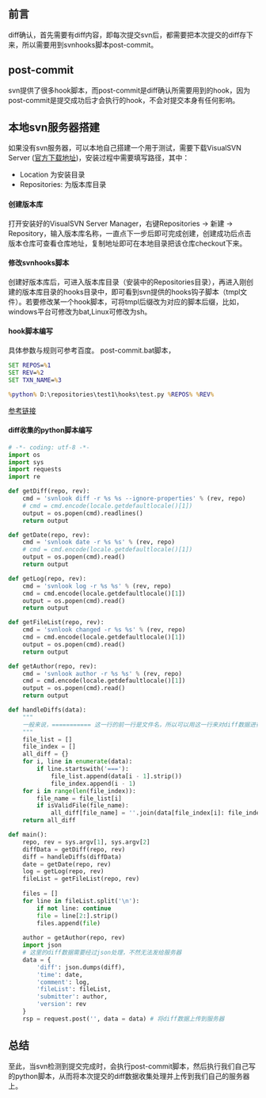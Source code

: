 ## 前言
diff确认，首先需要有diff内容，即每次提交svn后，都需要把本次提交的diff存下来，所以需要用到svnhooks脚本post-commit。

## post-commit
svn提供了很多hook脚本，而post-commit是diff确认所需要用到的hook，因为post-commit是提交成功后才会执行的hook，不会对提交本身有任何影响。

## 本地svn服务器搭建
如果没有svn服务器，可以本地自己搭建一个用于测试，需要下载VisualSVN Server ([官方下载地址](https://www.visualsvn.com/server/download/))，安装过程中需要填写路径，其中：
  - Location 为安装目录
  - Repositories: 为版本库目录

#### 创建版本库
打开安装好的VisualSVN Server Manager，右键Repositories → 新建 → Repository，输入版本库名称，一直点下一步后即可完成创建，创建成功后点击版本仓库可查看仓库地址，复制地址即可在本地目录把该仓库checkout下来。

#### 修改svnhooks脚本
创建好版本库后，可进入版本库目录（安装中的Repositories目录），再进入刚创建的版本库目录的hooks目录中，即可看到svn提供的hooks钩子脚本（tmpl文件）。若要修改某一个hook脚本，可将tmpl后缀改为对应的脚本后缀，比如，windows平台可修改为bat,Linux可修改为sh。

#### hook脚本编写
具体参数与规则可参考百度。
post-commit.bat脚本，
```bat
SET REPOS=%1
SET REV=%2
SET TXN_NAME=%3

%python% D:\repositories\test1\hooks\test.py %REPOS% %REV%
```
[参考链接](https://blog.tankywoo.com/2014/05/28/simple-use-svn-hook.html)

#### diff收集的python脚本编写
```python
# -*- coding: utf-8 -*-
import os
import sys
import requests
import re

def getDiff(repo, rev):
    cmd = 'svnlook diff -r %s %s --ignore-properties' % (rev, repo)
    # cmd = cmd.encode(locale.getdefaultlocale()[1])
    output = os.popen(cmd).readlines()
    return output

def getDate(repo, rev):
    cmd = 'svnlook date -r %s %s' % (rev, repo)
    # cmd = cmd.encode(locale.getdefaultlocale()[1])
    output = os.popen(cmd).read()
    return output

def getLog(repo, rev):
    cmd = 'svnlook log -r %s %s' % (rev, repo)
    cmd = cmd.encode(locale.getdefaultlocale()[1])
    output = os.popen(cmd).read()
    return output   

def getFileList(repo, rev):
    cmd = 'svnlook changed -r %s %s' % (rev, repo)
    cmd = cmd.encode(locale.getdefaultlocale()[1])
    output = os.popen(cmd).read()
    return output 

def getAuthor(repo, rev):
    cmd = 'svnlook author -r %s %s' % (rev, repo)
    cmd = cmd.encode(locale.getdefaultlocale()[1])
    output = os.popen(cmd).read()
    return output 

def handleDiffs(data):
    """
    一般来说，=========== 这一行的前一行是文件名，所以可以用这一行来对diff数据进行分割
    """
    file_list = []
    file_index = []
    all_diff = {}
    for i, line in enumerate(data):
        if line.startswith('==='):
            file_list.append(data[i - 1].strip())
            file_index.append(i - 1)
    for i in range(len(file_index)):
        file_name = file_list[i]
        if isValidFile(file_name):
            all_diff[file_name] = ''.join(data[file_index[i]: file_index[i+1]]) if i < (len(file_index) - 1) else ''.join(data[file_index[i]:])
    return all_diff

def main():
    repo, rev = sys.argv[1], sys.argv[2]
    diffData = getDiff(repo, rev)
    diff = handleDiffs(diffData)
    date = getDate(repo, rev)
    log = getLog(repo, rev)
    fileList = getFileList(repo, rev)
    
    files = []
    for line in fileList.split('\n'):
        if not line: continue
        file = line[2:].strip()
        files.append(file)
    
    author = getAuthor(repo, rev)
    import json
    # 这里的diff数据需要经过json处理，不然无法发给服务器
    data = {
        'diff': json.dumps(diff),
        'time': date,
        'comment': log,
        'fileList': fileList,
        'submitter': author,
        'version': rev
    }
    rsp = request.post('', data = data) # 将diff数据上传到服务器
```

## 总结
至此，当svn检测到提交完成时，会执行post-commit脚本，然后执行我们自己写的python脚本，从而将本次提交的diff数据收集处理并上传到我们自己的服务器上。
